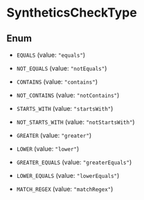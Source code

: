 

# SyntheticsCheckType

## Enum


* `EQUALS` (value: `"equals"`)

* `NOT_EQUALS` (value: `"notEquals"`)

* `CONTAINS` (value: `"contains"`)

* `NOT_CONTAINS` (value: `"notContains"`)

* `STARTS_WITH` (value: `"startsWith"`)

* `NOT_STARTS_WITH` (value: `"notStartsWith"`)

* `GREATER` (value: `"greater"`)

* `LOWER` (value: `"lower"`)

* `GREATER_EQUALS` (value: `"greaterEquals"`)

* `LOWER_EQUALS` (value: `"lowerEquals"`)

* `MATCH_REGEX` (value: `"matchRegex"`)



